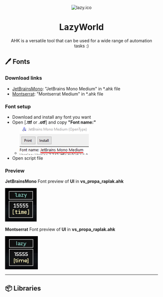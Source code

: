 <p align="center">
  <img width="180" src="./attachments/Images/cat.ico" alt="lazy.ico">
  <h1 align="center">LazyWorld</h1>
  <p align="center">AHK is a versatile tool that can be used for a wide range of automation tasks :)</p>
</p>

## 🖊️ Fonts

### Download links
- [JetBrainsMono](https://github.com/Lazy-World/warframe-ahk/raw/main/attachments/Fonts/JetBrainsMono-Medium.ttf): "JetBrains Mono Medium" in *.ahk file
- [Montserrat](https://github.com/Lazy-World/warframe-ahk/raw/main/attachments/Fonts/Montserrat-Medium.otf): "Montserrat Medium" in *.ahk file

### Font setup

- Download and install any font you want
- Open [**.ttf** or **.otf**] and copy **"Font name:"**
  - ![get_fontname preview](./attachments/Images/get_fontname.png)
- Open script file 

### Preview

**JetBrainsMono** Font preview of **UI** in **vs_propa_raplak.ahk**

![JetBrainsMono preview](./attachments/Images/JetBrainsMono-Preview.png)

**Montserrat** Font preview of **UI** in **vs_propa_raplak.ahk**

![Montserrat preview](./attachments/Images/Montserrat-Medium-Preview.png)

---

## 📦 Libraries